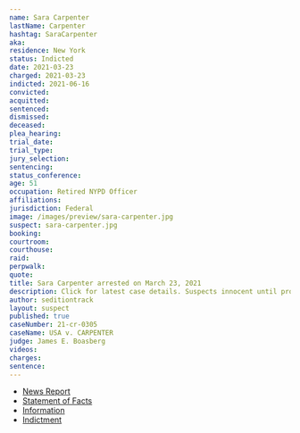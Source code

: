 ```yaml
---
name: Sara Carpenter
lastName: Carpenter
hashtag: SaraCarpenter
aka:
residence: New York
status: Indicted
date: 2021-03-23
charged: 2021-03-23
indicted: 2021-06-16
convicted:
acquitted:
sentenced:
dismissed:
deceased:
plea_hearing:
trial_date:
trial_type:
jury_selection:
sentencing:
status_conference:
age: 51
occupation: Retired NYPD Officer
affiliations:
jurisdiction: Federal
image: /images/preview/sara-carpenter.jpg
suspect: sara-carpenter.jpg
booking:
courtroom:
courthouse:
raid:
perpwalk:
quote:
title: Sara Carpenter arrested on March 23, 2021
description: Click for latest case details. Suspects innocent until proven guilty.
author: seditiontrack
layout: suspect
published: true
caseNumber: 21-cr-0305
caseName: USA v. CARPENTER
judge: James E. Boasberg
videos:
charges:
sentence:
---
```

- [News Report](https://www.nydailynews.com/new-york/nyc-crime/ny-capitol-riots-former-nypd-police-officer-arrest-sara-carpenter-20210323-try3cc7m3bbhrlfrph5emanlqi-story.html)
- [Statement of Facts](https://www.justice.gov/usao-dc/case-multi-defendant/file/1393356/download)
- [Information](https://www.justice.gov/usao-dc/case-multi-defendant/file/1393351/download)
- [Indictment](https://www.justice.gov/usao-dc/case-multi-defendant/file/1416906/download)
